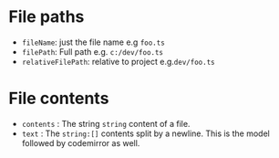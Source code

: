 # File paths
* `fileName`: just the file name e.g `foo.ts`
* `filePath`: Full path e.g. `c:/dev/foo.ts`
* `relativeFilePath`: relative to project e.g.`dev/foo.ts`

# File contents
* `contents` : The string `string` content of a file.
* `text` : The `string:[]` contents split by a newline. This is the model followed by codemirror as well.
 